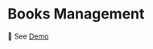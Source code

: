 # Books Management 

 🎦 See  [Demo](https://www.linkedin.com/posts/abdeali28_java-filemanagment-swing-activity-7046415859573030913-VHFc?utm_source=share&utm_medium=member_android)
